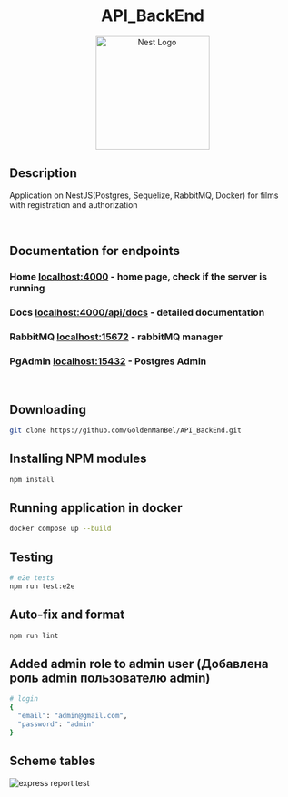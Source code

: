 
 <h1 align="center">API_BackEnd</h1>

<p align="center">
  <a href="http://nestjs.com/" target="blank"><img src="https://nestjs.com/img/logo-small.svg" width="200" alt="Nest Logo" /></a>
</p>

[circleci-image]: https://img.shields.io/circleci/build/github/nestjs/nest/master?token=abc123def456
[circleci-url]: https://circleci.com/gh/nestjs/nest

## Description

Application on NestJS(Postgres, Sequelize, RabbitMQ, Docker) for films with registration and authorization 

</br>

## Documentation for endpoints
<h3>Home <a href="http://localhost:4000/" target="blank">localhost:4000</a> - home page, check if the server is running</h3>
<h3>Docs <a href="http://localhost:4000/api/docs" target="blank">localhost:4000/api/docs</a> - detailed documentation</h3>
<h3>RabbitMQ <a href="http://localhost:15672/" target="blank">localhost:15672</a> - rabbitMQ manager</h3>
<h3>PgAdmin <a href="http://localhost:15432/" target="blank">localhost:15432</a> - Postgres Admin</h3>

</br>

## Downloading

```bash
git clone https://github.com/GoldenManBel/API_BackEnd.git
```

## Installing NPM modules

```bash
npm install
```

## Running application in docker

```bash
docker compose up --build
```

## Testing

```bash
# e2e tests
npm run test:e2e
```

## Auto-fix and format

```bash
npm run lint
```

## Added admin role to admin user (Добавлена роль admin пользователю admin)

```bash
# login
{
  "email": "admin@gmail.com",
  "password": "admin"
}
```

## Scheme tables 
  ![express report test](https://github.com/GoldenManBel/API_BackEnd/blob/fix__comment/scheme/Scheme_Tables.jpg)
